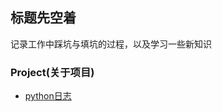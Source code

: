 ## 标题先空着
记录工作中踩坑与填坑的过程，以及学习一些新知识



### Project(关于项目)

- [python日志](https://github.com/ccname/SustailabilityStudy/blob/master/Project/python%20%E6%97%A5%E5%BF%97.md)

